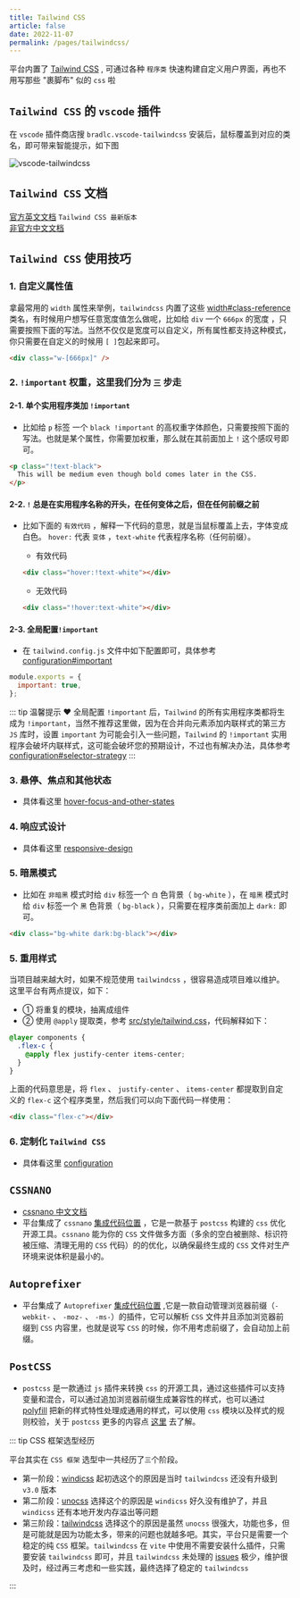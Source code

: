 ```yaml
---
title: Tailwind CSS
article: false
date: 2022-11-07
permalink: /pages/tailwindcss/
---
```


平台内置了 [Tailwind CSS](https://tailwindcss.com/docs/installation) , 可通过各种 `程序类` 快速构建自定义用户界面，再也不用写那些 "裹脚布" 似的 `css` 啦

## `Tailwind CSS` 的 `vscode` 插件

在 `vscode` 插件商店搜 `bradlc.vscode-tailwindcss` 安装后，鼠标覆盖到对应的类名，即可带来智能提示，如下图

![vscode-tailwindcss](~@alias/img/guide/vscode-tailwindcss.png)

## `Tailwind CSS` 文档

[官方英文文档](https://tailwindcss.com/docs) `Tailwind CSS 最新版本`  
[非官方中文文档](https://www.tailwindcss.cn/)

## `Tailwind CSS` 使用技巧

### 1. 自定义属性值

拿最常用的 `width` 属性来举例，`tailwindcss` 内置了这些 [width#class-reference](https://tailwindcss.com/docs/width#class-reference) 类名，有时候用户想写任意宽度值怎么做呢，比如给 `div` 一个 `666px` 的宽度 ，只需要按照下面的写法。当然不仅仅是宽度可以自定义，所有属性都支持这种模式，你只需要在自定义的时候用 `[ ]`包起来即可。

```html
<div class="w-[666px]" />
```

### 2. `!important` 权重，这里我们分为 `三` 步走

#### 2-1. 单个实用程序类加 `!important`

- 比如给 `p` 标签 一个 `black !important` 的高权重字体颜色，只需要按照下面的写法。也就是某个属性，你需要加权重，那么就在其前面加上 `!` 这个感叹号即可。

```html
<p class="!text-black">
  This will be medium even though bold comes later in the CSS.
</p>
```

#### 2-2. `!` 总是在实用程序名称的开头，在任何变体之后，但在任何前缀之前

- 比如下面的 `有效代码` ，解释一下代码的意思，就是当鼠标覆盖上去，字体变成白色。 `hover:` 代表 `变体` ，`text-white` 代表程序名称（任何前缀）。

  - 有效代码

  ```html
  <div class="hover:!text-white"></div>
  ```

  - 无效代码

  ```html
  <div class="!hover:text-white"></div>
  ```

#### 2-3. 全局配置`!important`

- 在 `tailwind.config.js` 文件中如下配置即可，具体参考 [configuration#important](https://tailwindcss.com/docs/configuration#important)

```js
module.exports = {
  important: true,
};
```

::: tip 温馨提示 ❤️
全局配置 `!important` 后，`Tailwind` 的所有实用程序类都将生成为 `!important`，当然不推荐这里做，因为在合并向元素添加内联样式的第三方 `JS` 库时，设置 `important` 为可能会引入一些问题，`Tailwind` 的 `!important` 实用程序会破坏内联样式，这可能会破坏您的预期设计，不过也有解决办法，具体参考 [configuration#selector-strategy](https://tailwindcss.com/docs/configuration#selector-strategy)
:::

### 3. 悬停、焦点和其他状态

- 具体看这里 [hover-focus-and-other-states](https://tailwindcss.com/docs/hover-focus-and-other-states)

### 4. 响应式设计

- 具体看这里 [responsive-design](https://tailwindcss.com/docs/responsive-design)

### 5. 暗黑模式

- 比如在 `非暗黑` 模式时给 `div` 标签一个 `白` 色背景（ `bg-white` ），在 `暗黑` 模式时给 `div` 标签一个 `黑` 色背景（ `bg-black` ），只需要在程序类前面加上 `dark:` 即可。

```html
<div class="bg-white dark:bg-black"></div>
```

### 5. 重用样式

当项目越来越大时，如果不规范使用 `tailwindcss` ，很容易造成项目难以维护。这里平台有两点提议，如下：

- ① 将重复的模块，抽离成组件
- ② 使用 `@apply` 提取类，参考 [src/style/tailwind.css](https://gitee.com/yiming_chang/vue-pure-admin/blob/main/src/style/tailwind.css#L5)，代码解释如下：

```css
@layer components {
  .flex-c {
    @apply flex justify-center items-center;
  }
}
```

上面的代码意思是，将 `flex` 、 `justify-center` 、 `items-center` 都提取到自定义的 `flex-c` 这个程序类里，然后我们可以向下面代码一样使用：

```html
<div class="flex-c"></div>
```

### 6. 定制化 `Tailwind CSS`

- 具体看这里 [configuration](https://tailwindcss.com/docs/configuration)

## `CSSNANO`

- [cssnano 中文文档](https://www.cssnano.cn/)
- 平台集成了 `cssnano` [集成代码位置](https://gitee.com/yiming_chang/pure-admin-thin/blob/main/postcss.config.js#L7) ，它是一款基于 `postcss` 构建的 `css` 优化开源工具。`cssnano` 能为你的 `CSS` 文件做多方面（多余的空白被删除、标识符被压缩、清理无用的 `CSS` 代码）的的优化，以确保最终生成的 `CSS` 文件对生产环境来说体积是最小的。

## `Autoprefixer`

- 平台集成了 `Autoprefixer` [集成代码位置](https://gitee.com/yiming_chang/pure-admin-thin/blob/main/postcss.config.js#L6) ,它是一款自动管理浏览器前缀（`-webkit-` 、 `-moz-` 、 `-ms-`）的插件，它可以解析 `CSS` 文件并且添加浏览器前缀到 `CSS` 内容里，也就是说写 `CSS` 的时候，你不用考虑前缀了，会自动加上前缀。

## `PostCSS`

- `postcss` 是一款通过 `js` 插件来转换 `css` 的开源工具，通过这些插件可以支持变量和混合，可以通过追加浏览器前缀生成兼容性的样式，也可以通过 [polyfill](https://zhuanlan.zhihu.com/p/71640183) 把新的样式特性处理成通用的样式，可以使用 `css` 模块以及样式的规则校验，关于 `postcss` 更多的内容点 [这里](https://github.com/postcss/postcss/blob/main/docs/README-cn.md) 去了解。

::: tip CSS 框架选型经历

平台其实在 `CSS 框架` 选型中一共经历了`三`个阶段。

- 第一阶段：[windicss](https://windicss.org) 起初选这个的原因是当时 `tailwindcss` 还没有升级到 `v3.0` 版本
- 第二阶段：[unocss](https://unocss.dev/) 选择这个的原因是 `windicss` 好久没有维护了，并且 `windicss` 还有本地开发内存溢出等问题
- 第三阶段：[tailwindcss](https://tailwindcss.com/docs/installation) 选择这个的原因是虽然 `unocss` 很强大，功能也多，但是可能就是因为功能太多，带来的问题也就越多吧。其实，平台只是需要一个稳定的纯 `CSS` 框架。`tailwindcss` 在 `vite` 中使用不需要安装什么插件，只需要安装 `tailwindcss` 即可，并且 `tailwindcss` 未处理的 [issues](https://github.com/tailwindlabs/tailwindcss/issues) 极少，维护很及时，经过再三考虑和一些实践，最终选择了稳定的 `tailwindcss`

:::
